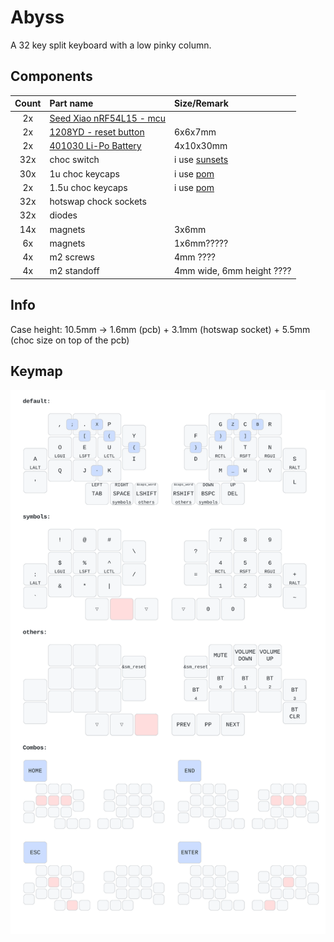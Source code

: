 # Abyss

A 32 key split keyboard with a low pinky column.

## Components

| Count | Part name        | Size/Remark |
| :---: | :--------------  | :------ |
|   2x  | [Seed Xiao nRF54L15 - mcu](https://www.seeedstudio.com/XIAO-nRF54L15-p-6493.html) | |
|   2x  | [1208YD - reset button](https://fr.aliexpress.com/item/1005003938985112.html?spm=a2g0o.order_list.order_list_main.5.21ef1802F8o6h5&gatewayAdapt=glo2fra) | 6x6x7mm |
|   2x  | [401030 Li-Po Battery](https://www.ebay.com/itm/171812433827) | 4x10x30mm |
|  32x  | choc switch | i use [sunsets](https://lowprokb.ca/products/sunset-tactile-choc-switches) |
|  30x  | 1u choc keycaps | i use [pom](https://splitkb.com/products/moergo-pom-mbk-profile-keycaps?variant=42898367152387) |
|   2x  | 1.5u choc keycaps | i use [pom](https://splitkb.com/products/moergo-pom-mbk-profile-keycaps?variant=42898363121923) |
|  32x  | hotswap chock sockets | |
|  32x  | diodes | |
|  14x  | magnets | 3x6mm |
|   6x  | magnets | 1x6mm????? |
|   4x  | m2 screws | 4mm ???? |
|   4x  | m2 standoff | 4mm wide, 6mm height  ???? |

## Info

Case height: 10.5mm -> 1.6mm (pcb) + 3.1mm (hotswap socket) + 5.5mm (choc size on top of the pcb)

## Keymap

![keymap](./draw/keymap.svg)
